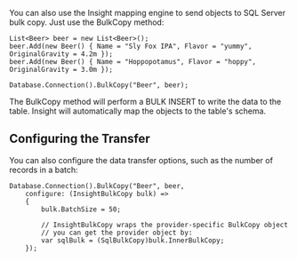You can also use the Insight mapping engine to send objects to SQL Server bulk copy. Just use the BulkCopy method:

	List<Beer> beer = new List<Beer>();
	beer.Add(new Beer() { Name = "Sly Fox IPA", Flavor = "yummy", OriginalGravity = 4.2m });
	beer.Add(new Beer() { Name = "Hoppopotamus", Flavor = "hoppy", OriginalGravity = 3.0m });

	Database.Connection().BulkCopy("Beer", beer);

The BulkCopy method will perform a BULK INSERT to write the data to the table. Insight will automatically map the objects to the table's schema.

## Configuring the Transfer ##

You can also configure the data transfer options, such as the number of records in a batch:

	Database.Connection().BulkCopy("Beer", beer, 
		configure: (InsightBulkCopy bulk) =>
		{
			bulk.BatchSize = 50;

			// InsightBulkCopy wraps the provider-specific BulkCopy object
			// you can get the provider object by:
			var sqlBulk = (SqlBulkCopy)bulk.InnerBulkCopy;
		});